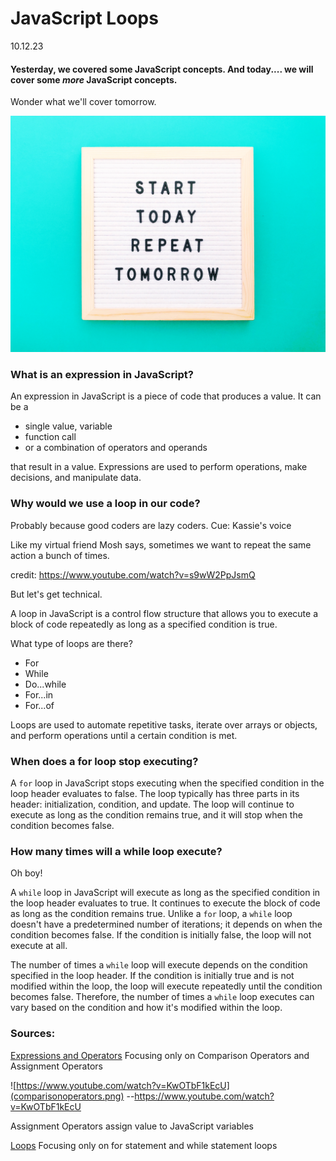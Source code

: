# JavaScript Loops

 10.12.23

#### Yesterday, we covered some JavaScript concepts. And today.... we will cover some *more* JavaScript concepts.

Wonder what we'll cover tomorrow.

![quote](repeat.jpg)


### What is an expression in JavaScript?

An expression in JavaScript is a piece of code that produces a value. It can be a 
* single value, variable
* function call
* or a combination of operators and operands 

that result in a value. Expressions are used to perform operations, make decisions, and manipulate data.

### Why would we use a loop in our code?

Probably because good coders are lazy coders. Cue: Kassie's voice 

Like my virtual friend Mosh says, sometimes we want to repeat the same action a bunch of times. 

credit: https://www.youtube.com/watch?v=s9wW2PpJsmQ

But let's get technical. 

A loop in JavaScript is a control flow structure that allows you to execute a block of code repeatedly as long as a specified condition is true. 

What type of loops are there?

* For
* While
* Do...while
* For...in
* For...of

Loops are used to automate repetitive tasks, iterate over arrays or objects, and perform operations until a certain condition is met.


### When does a for loop stop executing?

A `for` loop in JavaScript stops executing when the specified condition in the loop header evaluates to false. The loop typically has three parts in its header: initialization, condition, and update. The loop will continue to execute as long as the condition remains true, and it will stop when the condition becomes false.

### How many times will a while loop execute?

Oh boy!

A `while` loop in JavaScript will execute as long as the specified condition in the loop header evaluates to true. It continues to execute the block of code as long as the condition remains true. Unlike a `for` loop, a `while` loop doesn't have a predetermined number of iterations; it depends on when the condition becomes false. If the condition is initially false, the loop will not execute at all.

The number of times a `while` loop will execute depends on the condition specified in the loop header. If the condition is initially true and is not modified within the loop, the loop will execute repeatedly until the condition becomes false. Therefore, the number of times a `while` loop executes can vary based on the condition and how it's modified within the loop.

### Sources:

 [Expressions and Operators](https://developer.mozilla.org/en-US/docs/Web/JavaScript/Guide/Expressions_and_Operators)
 Focusing only on Comparison Operators and Assignment Operators

  ![https://www.youtube.com/watch?v=KwOTbF1kEcU](comparisonoperators.png) --https://www.youtube.com/watch?v=KwOTbF1kEcU

 Assignment Operators assign value to JavaScript variables


 [Loops](https://developer.mozilla.org/en-US/docs/Web/JavaScript/Guide/Loops_and_iteration)
 Focusing only on for statement and while statement loops